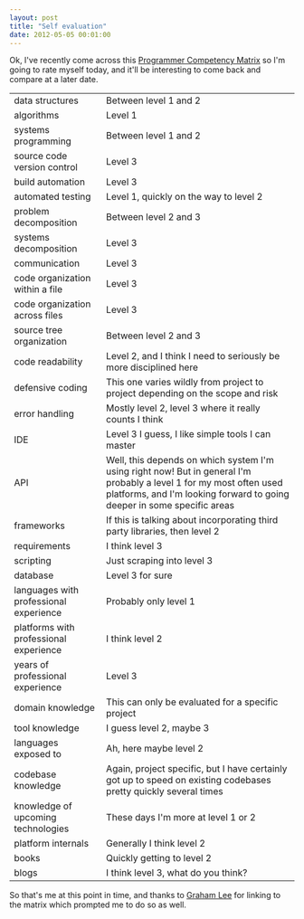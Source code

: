 ```yaml
---
layout: post
title: "Self evaluation"
date: 2012-05-05 00:01:00
---
```

Ok, I've recently come across this [Programmer Competency Matrix](http://www.indiangeek.net/wp-content/uploads/Programmer%20competency%20matrix.htm) so I'm going to rate myself today, and it'll be interesting to come back and compare at a later date.

<table>
<tr><td>data structures</td><td>Between level 1 and 2</td></tr>
<tr><td>algorithms</td><td>Level 1</td></tr>
<tr><td>systems programming</td><td>Between level 1 and 2</td></tr>
<tr><td>source code version control</td><td>Level 3</td></tr>
<tr><td>build automation</td><td>Level 3</td></tr>
<tr><td>automated testing</td><td>Level 1, quickly on the way to level 2</td></tr>
<tr><td>problem decomposition</td><td>Between level 2 and 3</td></tr>
<tr><td>systems decomposition</td><td>Level 3</td></tr>
<tr><td>communication</td><td>Level 3</td></tr>
<tr><td>code organization within a file</td><td>Level 3</td></tr>
<tr><td>code organization across files</td><td>Level 3</td></tr>
<tr><td>source tree organization</td><td>Between level 2 and 3</td></tr>
<tr><td>code readability</td><td>Level 2, and I think I need to seriously be more disciplined here</td></tr>
<tr><td>defensive coding</td><td>This one varies wildly from project to project depending on the scope and risk</td></tr>
<tr><td>error handling</td><td>Mostly level 2, level 3 where it really counts I think</td></tr>
<tr><td>IDE</td><td>Level 3 I guess, I like simple tools I can master</td></tr>
<tr><td>API</td><td>Well, this depends on which system I'm using right now! But in general I'm probably a level 1 for my most often used platforms, and I'm looking forward to going deeper in some specific areas</td></tr>
<tr><td>frameworks</td><td>If this is talking about incorporating third party libraries, then level 2</td></tr>
<tr><td>requirements</td><td>I think level 3</td></tr>
<tr><td>scripting</td><td>Just scraping into level 3</td></tr>
<tr><td>database</td><td>Level 3 for sure</td></tr>
<tr><td>languages with professional experience</td><td>Probably only level 1</td></tr>
<tr><td>platforms with professional experience</td><td>I think level 2</td></tr>
<tr><td>years of professional experience</td><td>Level 3</td></tr>
<tr><td>domain knowledge</td><td>This can only be evaluated for a specific project</td></tr>
<tr><td>tool knowledge</td><td>I guess level 2, maybe 3</td></tr>
<tr><td>languages exposed to</td><td>Ah, here maybe level 2</td></tr>
<tr><td>codebase knowledge</td><td>Again, project specific, but I have certainly got up to speed on existing codebases pretty quickly several times</td></tr>
<tr><td>knowledge of upcoming technologies</td><td>These days I'm more at level 1 or 2</td></tr>
<tr><td>platform internals</td><td>Generally I think level 2</td></tr>
<tr><td>books</td><td>Quickly getting to level 2</td></tr>
<tr><td>blogs</td><td>I think level 3, what do you think?</td></tr>
</table>

So that's me at this point in time, and thanks to [Graham Lee](http://blog.securemacprogramming.com/2011/04/on-my-own-competency) for linking to the matrix which prompted me to do so as well.
